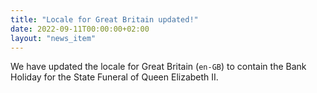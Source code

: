 ```yaml
---
title: "Locale for Great Britain updated!"
date: 2022-09-11T00:00:00+02:00
layout: "news_item"
---
```


We have updated the locale for Great Britain (`en-GB`) to contain the Bank Holiday for the State Funeral of Queen Elizabeth II.
<!--more-->
